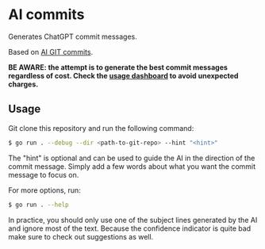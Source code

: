 # AI commits

Generates ChatGPT commit messages.

Based on [AI GIT commits](https://github.com/tskoyo/ai-git-commit).

**BE AWARE: the attempt is to generate the best commit messages regardless of cost. Check the [usage dashboard](https://platform.openai.com/usage) to avoid unexpected charges.**

## Usage

Git clone this repository and run the following command:

```bash
$ go run . --debug --dir <path-to-git-repo> --hint "<hint>"
```

The "hint" is optional and can be used to guide the AI in the direction of the commit message. Simply add a few words about what you want the commit message to focus on.

For more options, run:

```bash
$ go run . --help
```

In practice, you should only use one of the subject lines generated by the AI and ignore most of the text. Because the confidence indicator is quite bad make sure to check out suggestions as well.